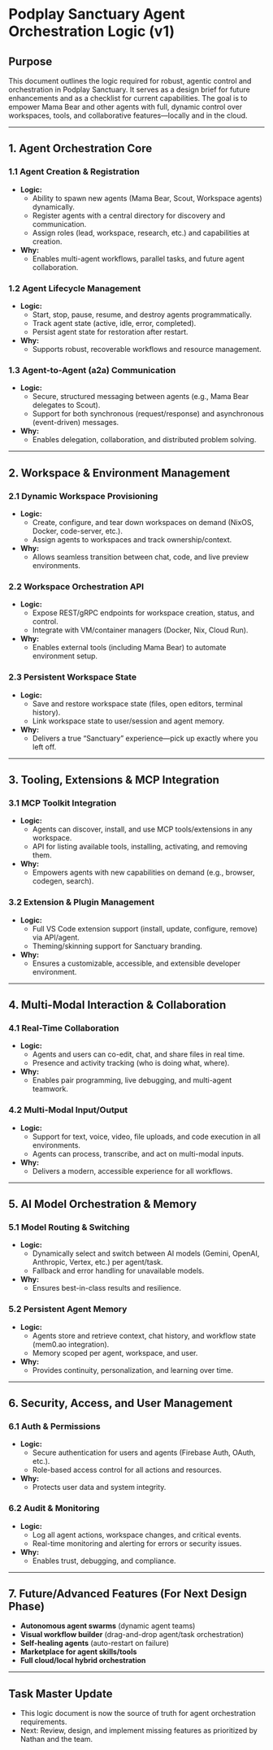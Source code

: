 # Podplay Sanctuary Agent Orchestration Logic (v1)

## Purpose
This document outlines the logic required for robust, agentic control and orchestration in Podplay Sanctuary. It serves as a design brief for future enhancements and as a checklist for current capabilities. The goal is to empower Mama Bear and other agents with full, dynamic control over workspaces, tools, and collaborative features—locally and in the cloud.

---

## 1. Agent Orchestration Core
### 1.1 Agent Creation & Registration
- **Logic:**
  - Ability to spawn new agents (Mama Bear, Scout, Workspace agents) dynamically.
  - Register agents with a central directory for discovery and communication.
  - Assign roles (lead, workspace, research, etc.) and capabilities at creation.
- **Why:**
  - Enables multi-agent workflows, parallel tasks, and future agent collaboration.

### 1.2 Agent Lifecycle Management
- **Logic:**
  - Start, stop, pause, resume, and destroy agents programmatically.
  - Track agent state (active, idle, error, completed).
  - Persist agent state for restoration after restart.
- **Why:**
  - Supports robust, recoverable workflows and resource management.

### 1.3 Agent-to-Agent (a2a) Communication
- **Logic:**
  - Secure, structured messaging between agents (e.g., Mama Bear delegates to Scout).
  - Support for both synchronous (request/response) and asynchronous (event-driven) messages.
- **Why:**
  - Enables delegation, collaboration, and distributed problem solving.

---

## 2. Workspace & Environment Management
### 2.1 Dynamic Workspace Provisioning
- **Logic:**
  - Create, configure, and tear down workspaces on demand (NixOS, Docker, code-server, etc.).
  - Assign agents to workspaces and track ownership/context.
- **Why:**
  - Allows seamless transition between chat, code, and live preview environments.

### 2.2 Workspace Orchestration API
- **Logic:**
  - Expose REST/gRPC endpoints for workspace creation, status, and control.
  - Integrate with VM/container managers (Docker, Nix, Cloud Run).
- **Why:**
  - Enables external tools (including Mama Bear) to automate environment setup.

### 2.3 Persistent Workspace State
- **Logic:**
  - Save and restore workspace state (files, open editors, terminal history).
  - Link workspace state to user/session and agent memory.
- **Why:**
  - Delivers a true “Sanctuary” experience—pick up exactly where you left off.

---

## 3. Tooling, Extensions & MCP Integration
### 3.1 MCP Toolkit Integration
- **Logic:**
  - Agents can discover, install, and use MCP tools/extensions in any workspace.
  - API for listing available tools, installing, activating, and removing them.
- **Why:**
  - Empowers agents with new capabilities on demand (e.g., browser, codegen, search).

### 3.2 Extension & Plugin Management
- **Logic:**
  - Full VS Code extension support (install, update, configure, remove) via API/agent.
  - Theming/skinning support for Sanctuary branding.
- **Why:**
  - Ensures a customizable, accessible, and extensible developer environment.

---

## 4. Multi-Modal Interaction & Collaboration
### 4.1 Real-Time Collaboration
- **Logic:**
  - Agents and users can co-edit, chat, and share files in real time.
  - Presence and activity tracking (who is doing what, where).
- **Why:**
  - Enables pair programming, live debugging, and multi-agent teamwork.

### 4.2 Multi-Modal Input/Output
- **Logic:**
  - Support for text, voice, video, file uploads, and code execution in all environments.
  - Agents can process, transcribe, and act on multi-modal inputs.
- **Why:**
  - Delivers a modern, accessible experience for all workflows.

---

## 5. AI Model Orchestration & Memory
### 5.1 Model Routing & Switching
- **Logic:**
  - Dynamically select and switch between AI models (Gemini, OpenAI, Anthropic, Vertex, etc.) per agent/task.
  - Fallback and error handling for unavailable models.
- **Why:**
  - Ensures best-in-class results and resilience.

### 5.2 Persistent Agent Memory
- **Logic:**
  - Agents store and retrieve context, chat history, and workflow state (mem0.ao integration).
  - Memory scoped per agent, workspace, and user.
- **Why:**
  - Provides continuity, personalization, and learning over time.

---

## 6. Security, Access, and User Management
### 6.1 Auth & Permissions
- **Logic:**
  - Secure authentication for users and agents (Firebase Auth, OAuth, etc.).
  - Role-based access control for all actions and resources.
- **Why:**
  - Protects user data and system integrity.

### 6.2 Audit & Monitoring
- **Logic:**
  - Log all agent actions, workspace changes, and critical events.
  - Real-time monitoring and alerting for errors or security issues.
- **Why:**
  - Enables trust, debugging, and compliance.

---

## 7. Future/Advanced Features (For Next Design Phase)
- **Autonomous agent swarms** (dynamic agent teams)
- **Visual workflow builder** (drag-and-drop agent/task orchestration)
- **Self-healing agents** (auto-restart on failure)
- **Marketplace for agent skills/tools**
- **Full cloud/local hybrid orchestration**

---

## Task Master Update
- This logic document is now the source of truth for agent orchestration requirements.
- Next: Review, design, and implement missing features as prioritized by Nathan and the team.
